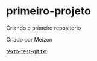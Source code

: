 # primeiro-projeto
Criando o primeiro repositorio

Criado por Meizon

[texto-test-git.txt](https://github.com/skmeizon/primeiro-projeto/files/7563277/texto-test-git.txt)
